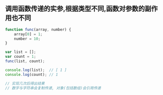 ## 调用函数传递的实参,根据类型不同,函数对参数的副作用也不同
```javascript
function func(array, number) {
	array[0] = 1;
	number = 10;
}

var list = [];
var count = 1;
func(list, count);

console.log(list);	// [ 1 ]
console.log(count);	// 1

// 实现几次后得出结果
// 数字与字符串会复制传递, 对象(包括数组)会引用传递
```
